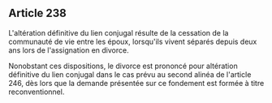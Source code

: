 Article 238
----
L'altération définitive du lien conjugal résulte de la cessation de la
communauté de vie entre les époux, lorsqu'ils vivent séparés depuis deux ans
lors de l'assignation en divorce.

Nonobstant ces dispositions, le divorce est prononcé pour altération définitive
du lien conjugal dans le cas prévu au second alinéa de l'article 246, dès lors
que la demande présentée sur ce fondement est formée à titre reconventionnel.
